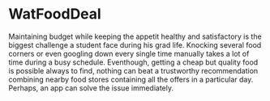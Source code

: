 # WatFoodDeal
Maintaining budget while keeping the appetit healthy and satisfactory is the biggest challenge a student face during his grad life. Knocking several food corners or even googling down every single time manually takes a lot of time during a busy schedule. Eventhough, getting a cheap but quality food is possible always to find, nothing can beat a trustworthy recommendation combining nearby food stores containing all the offers in a particular day. Perhaps, an app can solve the issue immediately.
